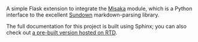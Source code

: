 A simple Flask extension to integrate the [Misaka](http://misaka.61924.nl)
module, which is a Python interface to the excellent
[Sundown](https://github.com/vmg/sundown) markdown-parsing library.

The full documentation for this project is built using Sphinx; you can also
check out [a pre-built version hosted on RTD](https://flask-misaka.readthedocs.org/en/latest/).